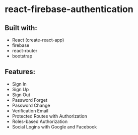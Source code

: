 # react-firebase-authentication

## Built with:
* React (create-react-app)
* firebase
* react-router
* bootstrap

## Features:
* Sign In
* Sign Up
* Sign Out
* Password Forget
* Password Change
* Verification Email
* Protected Routes with Authorization
* Roles-based Authorization
* Social Logins with Google and Facebook
 
 
